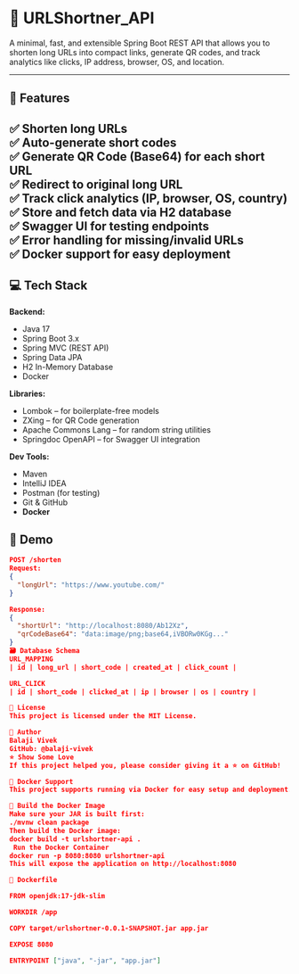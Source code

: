 # 🔗 URLShortner_API

A minimal, fast, and extensible Spring Boot REST API that allows you to shorten long URLs into compact links, generate QR codes, and track analytics like clicks, IP address, browser, OS, and location.

---

## 🚀 Features

✅ Shorten long URLs  
✅ Auto-generate short codes  
✅ Generate QR Code (Base64) for each short URL  
✅ Redirect to original long URL  
✅ Track click analytics (IP, browser, OS, country)  
✅ Store and fetch data via H2 database  
✅ Swagger UI for testing endpoints  
✅ Error handling for missing/invalid URLs  
✅ Docker support for easy deployment
---

## 💻 Tech Stack

**Backend:**
- Java 17
- Spring Boot 3.x
- Spring MVC (REST API)
- Spring Data JPA
- H2 In-Memory Database
- Docker

**Libraries:**
- Lombok – for boilerplate-free models
- ZXing – for QR Code generation
- Apache Commons Lang – for random string utilities
- Springdoc OpenAPI – for Swagger UI integration

**Dev Tools:**
- Maven
- IntelliJ IDEA
- Postman (for testing)
- Git & GitHub
- **Docker**

## 📸 Demo

```json
POST /shorten
Request:
{
  "longUrl": "https://www.youtube.com/"
}

Response:
{
  "shortUrl": "http://localhost:8080/Ab12Xz",
  "qrCodeBase64": "data:image/png;base64,iVBORw0KGg..."
}
🗃️ Database Schema
URL_MAPPING
| id | long_url | short_code | created_at | click_count |

URL_CLICK
| id | short_code | clicked_at | ip | browser | os | country |

📜 License
This project is licensed under the MIT License.

🙌 Author
Balaji Vivek
GitHub: @balaji-vivek
⭐️ Show Some Love
If this project helped you, please consider giving it a ⭐️ on GitHub!

🐳 Docker Support
This project supports running via Docker for easy setup and deployment.

🔧 Build the Docker Image
Make sure your JAR is built first:
./mvnw clean package
Then build the Docker image:
docker build -t urlshortner-api .
 Run the Docker Container
docker run -p 8080:8080 urlshortner-api
This will expose the application on http://localhost:8080

📄 Dockerfile

FROM openjdk:17-jdk-slim

WORKDIR /app

COPY target/urlshortner-0.0.1-SNAPSHOT.jar app.jar

EXPOSE 8080

ENTRYPOINT ["java", "-jar", "app.jar"]


